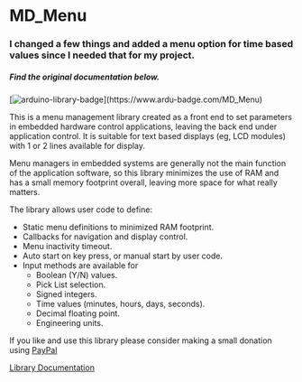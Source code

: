 # MD_Menu

### I changed a few things and added a menu option for time based values since I needed that for my project.

##### Find the original documentation below.



[![arduino-library-badge](https://www.ardu-badge.com/badge/MD_Menu.svg?)](https://www.ardu-badge.com/MD_Menu)

This is a menu management library created as a front end to set parameters in embedded hardware control applications, leaving the back end under application control. It is suitable for text based displays (eg, LCD modules) with 1 or 2 lines available for display.

Menu managers in embedded systems are generally not the main function of the application software, so this library minimizes the use of RAM and has a small memory footprint overall, leaving more space 
for what really matters.

The library allows user code to define:
- Static menu definitions to minimized RAM footprint. 
- Callbacks for navigation and display control.
- Menu inactivity timeout.
- Auto start on key press, or manual start by user code.
- Input methods are available for
  - Boolean (Y/N) values.
  - Pick List selection.
  - Signed integers.
  - Time values (minutes, hours, days, seconds).
  - Decimal floating point.
  - Engineering units.

If you like and use this library please consider making a small donation using [PayPal](https://paypal.me/MajicDesigns/4USD)

[Library Documentation](https://MajicDesigns.github.io/MD_Menu/)
